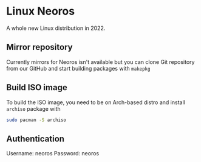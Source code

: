 # Linux Neoros
A whole new Linux distribution in 2022.

## Mirror repository
Currently mirrors for Neoros isn't available but you can clone Git repository from our GitHub and start building packages with `makepkg`

## Build ISO image
To build the ISO image, you need to be on Arch-based distro and install `archiso` package with
```sh
sudo pacman -S archiso
```

## Authentication
Username: neoros
Password: neoros
